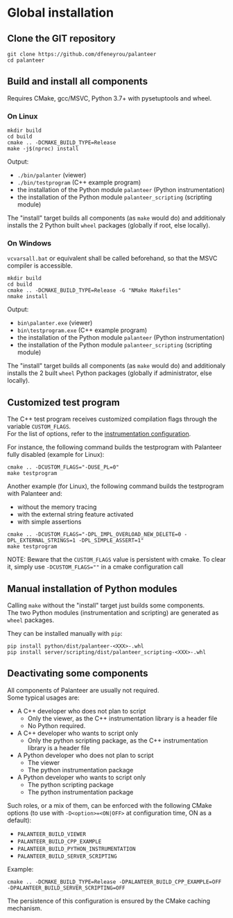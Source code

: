 Global installation
===================

## Clone the GIT repository

~~~~~~~~~~~~~~~~~~~~~~~~~~~~~~~~~~~ shell
git clone https://github.com/dfeneyrou/palanteer
cd palanteer
~~~~~~~~~~~~~~~~~~~~~~~~~~~~~~~~~~~

## Build and install all components

Requires CMake, gcc/MSVC, Python 3.7+ with pysetuptools and wheel.

### On Linux

~~~~~~~~~~~~~~~~~~~~~~~~~~~~~~~~~~~ shell
mkdir build
cd build
cmake .. -DCMAKE_BUILD_TYPE=Release
make -j$(nproc) install
~~~~~~~~~~~~~~~~~~~~~~~~~~~~~~~~~~~

Output:
  - `./bin/palanter` (viewer)
  - `./bin/testprogram` (C++ example program)
  - the installation of the Python module `palanteer` (Python instrumentation)
  - the installation of the Python module `palanteer_scripting` (scripting module)

The "install" target builds all components (as `make` would do) and additionaly installs the 2 Python built `wheel` packages (globally if root, else locally).

### On Windows

`vcvarsall.bat` or equivalent shall be called beforehand, so that the MSVC compiler is accessible.

~~~~~~~~~~~~~~~~~~~~~~~~~~~~~~~~~~~ shell
mkdir build
cd build
cmake .. -DCMAKE_BUILD_TYPE=Release -G "NMake Makefiles"
nmake install
~~~~~~~~~~~~~~~~~~~~~~~~~~~~~~~~~~~

Output:
  - `bin\palanter.exe` (viewer)
  - `bin\testprogram.exe` (C++ example program)
  - the installation of the Python module `palanteer` (Python instrumentation)
  - the installation of the Python module `palanteer_scripting` (scripting module)

The "install" target builds all components (as `make` would do) and additionaly installs the 2 built `wheel` Python packages (globally if administrator, else locally).

## Customized test program

The C++ test program receives customized compilation flags through the variable `CUSTOM_FLAGS`. <br/>
For the list of options, refer to the [instrumentation configuration](https://dfeneyrou.github.io/palanteer/instrumentation_configuration_cpp.md.html).

For instance, the following command builds the testprogram with Palanteer fully disabled (example for Linux):

~~~~~~~~~~~~~~~~~~~~~~~~~~~~~~~~~~~ shell
cmake .. -DCUSTOM_FLAGS="-DUSE_PL=0"
make testprogram
~~~~~~~~~~~~~~~~~~~~~~~~~~~~~~~~~~~

Another example (for Linux), the following command builds the testprogram with Palanteer and:
 - without the memory tracing
 - with the external string feature activated
 - with simple assertions

~~~~~~~~~~~~~~~~~~~~~~~~~~~~~~~~~~~ shell
cmake .. -DCUSTOM_FLAGS="-DPL_IMPL_OVERLOAD_NEW_DELETE=0 -DPL_EXTERNAL_STRINGS=1 -DPL_SIMPLE_ASSERT=1"
make testprogram
~~~~~~~~~~~~~~~~~~~~~~~~~~~~~~~~~~~

NOTE: Beware that the `CUSTOM_FLAGS` value is persistent with cmake. To clear it, simply use ```-DCUSTOM_FLAGS=""``` in a cmake configuration call

## Manual installation of Python modules

Calling ```make``` without the "install" target just builds some components. <br/>
The two Python modules (instrumentation and scripting) are generated as `wheel` packages.

They can be installed manually with `pip`:
~~~~~~~~~~~~~~~~~~~~~~~~~~~~~~~~~~~ shell
pip install python/dist/palanteer-<XXX>-.whl
pip install server/scripting/dist/palanteer_scripting-<XXX>-.whl
~~~~~~~~~~~~~~~~~~~~~~~~~~~~~~~~~~~

## Deactivating some components

All components of Palanteer are usually not required. <br/>
Some typical usages are:
  - A C++ developer who does not plan to script
    - Only the viewer, as the C++ instrumentation library is a header file
    - No Python required.
  - A C++ developer who wants to script only
    - Only the python scripting package, as the C++ instrumentation library is a header file
  - A Python developer who does not plan to script
    - The viewer
    - The python instrumentation package
  - A Python developer who wants to script only
    - The python scripting package
    - The python instrumentation package

Such roles, or a mix of them, can be enforced with the following CMake options (to use with `-D<option>=<ON|OFF>` at configuration time, ON as a default):
  - `PALANTEER_BUILD_VIEWER`
  - `PALANTEER_BUILD_CPP_EXAMPLE`
  - `PALANTEER_BUILD_PYTHON_INSTRUMENTATION`
  - `PALANTEER_BUILD_SERVER_SCRIPTING`

Example:
~~~~~~~~~~~~~~~~~~~~~~~~~~~~~~~~~~~ shell
cmake .. -DCMAKE_BUILD_TYPE=Release -DPALANTEER_BUILD_CPP_EXAMPLE=OFF -DPALANTEER_BUILD_SERVER_SCRIPTING=OFF
~~~~~~~~~~~~~~~~~~~~~~~~~~~~~~~~~~~

The persistence of this configuration is ensured by the CMake caching mechanism.
